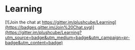 Learning
========

[![Join the chat at https://gitter.im/plushcube/Learning](https://badges.gitter.im/Join%20Chat.svg)](https://gitter.im/plushcube/Learning?utm_source=badge&utm_medium=badge&utm_campaign=pr-badge&utm_content=badge)
